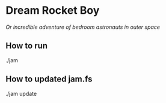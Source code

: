 Dream Rocket Boy
================

_Or incredible adventure of bedroom astronauts in outer space_

## How to run

./jam

## How to updated jam.fs

./jam update

